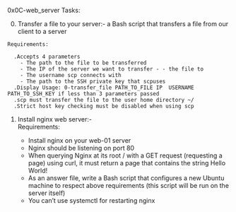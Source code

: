 0x0C-web_server
Tasks:

  0. Transfer a file to your server:-
    a Bash script that transfers a file from our client to a server

    Requirements:

      .Accepts 4 parameters
        - The path to the file to be transferred
        - The IP of the server we want to transfer - - the file to
        - The username scp connects with
        - The path to the SSH private key that scpuses
      .Display Usage: 0-transfer_file PATH_TO_FILE IP  USERNAME PATH_TO_SSH_KEY if less than 3 parameters passed
      .scp must transfer the file to the user home directory ~/
      .Strict host key checking must be disabled when using scp

  1. Install nginx web server:-\
    Requirements:

        - Install nginx on your web-01
        server
        - Nginx should be listening on port 80
        - When querying Nginx at its root / with a GET request (requesting a page) using curl, it must return a page that contains the string Hello World!
        - As an answer file, write a Bash script that configures a new Ubuntu machine to respect above requirements (this script will be run on the server itself)
        - You can’t use systemctl for restarting nginx